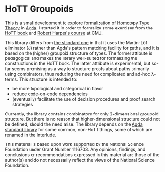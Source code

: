 # HoTT Groupoids #

This is a small development to explore formalization of
[Homotopy Type Theory](http://homotopytypetheory.org/) in
[Agda](http://wiki.portal.chalmers.se/agda/pmwiki.php).
I started it in order to formalize some exercises from the
[HoTT book](http://homotopytypetheory.org/book/) and
[Robert Harper's course](http://www.cs.cmu.edu/~rwh/courses/hott/) at CMU.

This library differs from
[the standard one](https://github.com/HoTT/HoTT-Agda)
in that it uses the Martin-Löf eliminator (J) rather than Agda's pattern matching facility for paths, and it is based on the (higher) groupoid structure of types.
The former attibute is pedagogical and makes the library well-suited for formalizing the constructions in the HoTT book.
The latter attribute is experimental, but so-far seems promising as a way to structure proofs about paths primarily using combinators, thus reducing the need for complicated and ad-hoc λ-terms.
This structure is intended to:

- be more topological and categorical in flavor
- reduce code-on-code dependencies
- (eventually) facilitate the use of decision procedures and proof search strategies

Currently, the library contains combinators for only 2-dimensional groupoid structure.
But there is no reason that higher-dimensional structure could not be defined,
should the need arise.  The library depends on the
[Agda standard library](http://wiki.portal.chalmers.se/agda/pmwiki.php?n=Libraries.StandardLibrary)
for some common, non-HoTT things, some of which are renamed in the Interlude.


This material is based upon work supported by the National Science Foundation under Grant Number 1116703.
Any opinions, findings, and conclusions or recommendations expressed in this material are those of the author(s) and do not necessarily reflect the views of the National Science Foundation.
